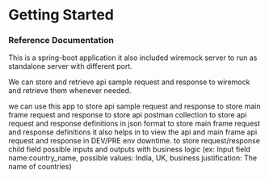 # Getting Started

### Reference Documentation
This is a spring-boot application it also included wiremock server to run as 
standalone server with different port.

We can store and retrieve api sample request and response to wiremock and
retrieve them whenever needed.

we can use this app
to store api sample request and response
to store main frame request and response
to store api postman collection
to store api request and response definitions in json format
to store main frame request and response definitions
it also helps in to view the api and main frame api request and response in
DEV/PRE env downtime.
to store request/response child field possible inputs and outputs with business logic
(ex: Input field name:country_name, possible values: India, UK, business justification: The name of countries)

